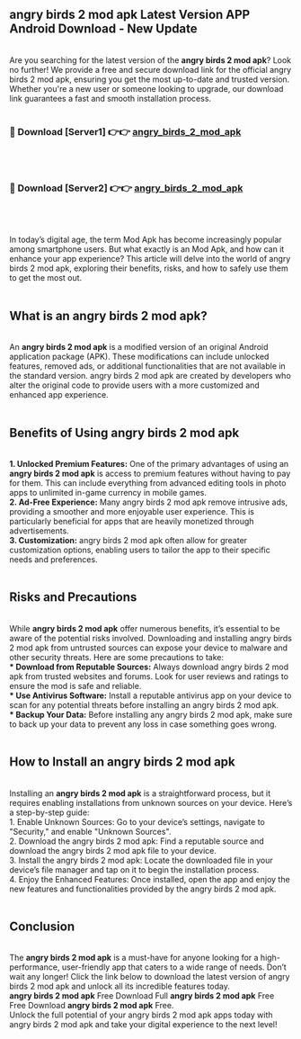 ## angry birds 2 mod apk Latest Version APP Android Download - New Update
<br>
Are you searching for the latest version of the <strong>angry birds 2 mod apk</strong>? Look no further! We provide a free and secure download link for the official angry birds 2 mod apk, ensuring you get the most up-to-date and trusted version. Whether you're a new user or someone looking to upgrade, our download link guarantees a fast and smooth installation process.
<br>
<br>
<h3>🔴 Download [Server1] 👉👉 <a href="https://modyolo.store/angry+birds+2+mod+apk">angry_birds_2_mod_apk</a></h3><br>
<br>
<h3>🔴 Download [Server2] 👉👉 <a href="https://modyolo.store/angry+birds+2+mod+apk">angry_birds_2_mod_apk</a></h3><br>
<br>
<br>
In today’s digital age, the term Mod Apk has become increasingly popular among smartphone users. But what exactly is an Mod Apk, and how can it enhance your app experience? This article will delve into the world of angry birds 2 mod apk, exploring their benefits, risks, and how to safely use them to get the most out.
<br>
<br>
<h2>What is an angry birds 2 mod apk?</h2>
<br>
An <strong>angry birds 2 mod apk</strong> is a modified version of an original Android application package (APK). These modifications can include unlocked features, removed ads, or additional functionalities that are not available in the standard version. angry birds 2 mod apk are created by developers who alter the original code to provide users with a more customized and enhanced app experience.
<br>
<br>
<h2>Benefits of Using angry birds 2 mod apk</h2>
<br>
<strong> 1. Unlocked Premium Features:</strong> One of the primary advantages of using an <strong>angry birds 2 mod apk</strong> is access to premium features without having to pay for them. This can include everything from advanced editing tools in photo apps to unlimited in-game currency in mobile games.
<br>
<strong> 2. Ad-Free Experience:</strong> Many angry birds 2 mod apk remove intrusive ads, providing a smoother and more enjoyable user experience. This is particularly beneficial for apps that are heavily monetized through advertisements.
<br>
<strong> 3. Customization:</strong> angry birds 2 mod apk often allow for greater customization options, enabling users to tailor the app to their specific needs and preferences.
<br>
<br>
<h2>Risks and Precautions</h2>
<br>
While <strong>angry birds 2 mod apk</strong> offer numerous benefits, it’s essential to be aware of the potential risks involved. Downloading and installing angry birds 2 mod apk from untrusted sources can expose your device to malware and other security threats. Here are some precautions to take:
<br>
<strong> * Download from Reputable Sources:</strong> Always download angry birds 2 mod apk from trusted websites and forums. Look for user reviews and ratings to ensure the mod is safe and reliable.
<br>
<strong> * Use Antivirus Software:</strong> Install a reputable antivirus app on your device to scan for any potential threats before installing an angry birds 2 mod apk.
<br>
<strong> * Backup Your Data:</strong> Before installing any angry birds 2 mod apk, make sure to back up your data to prevent any loss in case something goes wrong.
<br>
<br>
<h2>How to Install an angry birds 2 mod apk</h2>
<br>
Installing an <strong>angry birds 2 mod apk</strong> is a straightforward process, but it requires enabling installations from unknown sources on your device. Here’s a step-by-step guide:
<br>
 1. Enable Unknown Sources: Go to your device’s settings, navigate to "Security," and enable "Unknown Sources".
<br>
 2. Download the angry birds 2 mod apk: Find a reputable source and download the angry birds 2 mod apk file to your device.
<br>
 3. Install the angry birds 2 mod apk: Locate the downloaded file in your device’s file manager and tap on it to begin the installation process.
<br>
 4. Enjoy the Enhanced Features: Once installed, open the app and enjoy the new features and functionalities provided by the angry birds 2 mod apk.
<br>
<br>
<h2><strong>Conclusion</strong></h2>
<br>
The <strong>angry birds 2 mod apk</strong> is a must-have for anyone looking for a high-performance, user-friendly app that caters to a wide range of needs. Don’t wait any longer! Click the link below to download the latest version of angry birds 2 mod apk and unlock all its incredible features today.
<br>
<strong>angry birds 2 mod apk</strong> Free Download Full <strong>angry birds 2 mod apk</strong> Free Free Download <strong>angry birds 2 mod apk</strong> Free.
<br>
Unlock the full potential of your angry birds 2 mod apk apps today with angry birds 2 mod apk and take your digital experience to the next level!